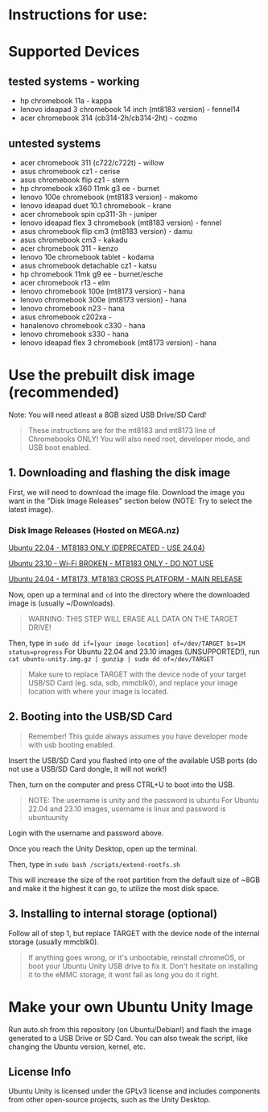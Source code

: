 # Instructions for use:

# Supported Devices

## tested systems - working

- hp chromebook 11a - kappa
- lenovo ideapad 3 chromebook 14 inch (mt8183 version) - fennel14
- acer chromebook 314 (cb314-2h/cb314-2ht) - cozmo

## untested systems

- acer chromebook 311 (c722/c722t) - willow
- asus chromebook cz1 - cerise
- asus chromebook flip cz1 - stern
- hp chromebook x360 11mk g3 ee - burnet
- lenovo 100e chromebook (mt8183 version) - makomo
- lenovo ideapad duet 10.1 chromebook - krane
- acer chromebook spin cp311-3h - juniper
- lenovo ideapad flex 3 chromebook (mt8183 version) - fennel
- asus chromebook flip cm3 (mt8183 version) - damu
- asus chromebook cm3 - kakadu
- acer chromebook 311 - kenzo
- lenovo 10e chromebook tablet - kodama
- asus chromebook detachable cz1 - katsu
- hp chromebook 11mk g9 ee - burnet/esche
- acer chromebook r13 - elm
- lenovo chromebook 100e (mt8173 version) - hana
- lenovo chromebook 300e (mt8173 version) - hana
- lenovo chromebook n23 - hana
- asus chromebook c202xa -
- hanalenovo chromebook c330 - hana
- lenovo chromebook s330 - hana
- lenovo ideapad flex 3 chromebook (mt8173 version) - hana


# Use the prebuilt disk image (recommended)

Note: You will need atleast a 8GB sized USB Drive/SD Card!

> These instructions are for the mt8183 and mt8173 line of Chromebooks ONLY! You will also need root, developer mode, and USB boot enabled.

## 1. Downloading and flashing the disk image 

First, we will need to download the image file. Download the image you want in the "Disk Image Releases" section below (NOTE: Try to select the latest image).

### Disk Image Releases (Hosted on MEGA.nz)

[Ubuntu 22.04 - MT8183 ONLY (DEPRECATED - USE 24.04)](https://mega.nz/file/2McigCCK#qqGJ4vrkecRVWKscxhQ1kxS5uKA9Vl64hsRJG534QVs)

[Ubuntu 23.10 - Wi-Fi BROKEN - MT8183 ONLY - DO NOT USE](https://mega.nz/file/LEtk3RLb#BCBwhxv7yO6SKarAlZj54r4979ANJRtV3qY6-bAuejM)

[Ubuntu 24.04 - MT8173, MT8183 CROSS PLATFORM - MAIN RELEASE](https://mega.nz/file/QMQCnKDS#JEQLL6gnerbfsRu_7zUJjf2zpLKSNSIOIMVOdu6q-vc)

Now, open up a terminal and ```cd``` into the directory where the downloaded image is (usually ~/Downloads).

> WARNING: THIS STEP WILL ERASE ALL DATA ON THE TARGET DRIVE!

Then, type in ```sudo dd if=[your image location] of=/dev/TARGET bs=1M status=progress```
For Ubuntu 22.04 and 23.10 images (UNSUPPORTED!), run ```cat ubuntu-unity.img.gz | gunzip | sudo dd of=/dev/TARGET```

> Make sure to replace TARGET with the device node of your target USB/SD Card (eg. sda, sdb, mmcblk0), and replace your image location with where your image is located. 

## 2. Booting into the USB/SD Card

> Remember! This guide always assumes you have developer mode with usb booting enabled.

Insert the USB/SD Card you flashed into one of the available USB ports (do not use a USB/SD Card dongle, it will not work!)
                                                                                                   
Then, turn on the computer and press CTRL+U to boot into the USB.

> NOTE: The username is unity and the password is ubuntu
> For Ubuntu 22.04 and 23.10 images, username is linux and password is ubuntuunity

Login with the username and password above.

Once you reach the Unity Desktop, open up the terminal.

Then, type in ```sudo bash /scripts/extend-rootfs.sh```

This will increase the size of the root partition from the default size of ~8GB and make it the highest it can go, to utilize the most disk space.

## 3. Installing to internal storage (optional)

Follow all of step 1, but replace TARGET with the device node of the internal storage (usually mmcblk0).
> If anything goes wrong, or it's unbootable, reinstall chromeOS, or boot your Ubuntu Unity USB drive to fix it.
> Don't hesitate on installing it to the eMMC storage, it wont fail as long you do it right. 

# Make your own Ubuntu Unity Image
Run auto.sh from this repository (on Ubuntu/Debian!) and flash the image generated to a USB Drive or SD Card. You can also tweak the script, like changing the Ubuntu version, kernel, etc.
## License Info
Ubuntu Unity is licensed under the GPLv3 license and includes components from other open-source projects, such as the Unity Desktop.
